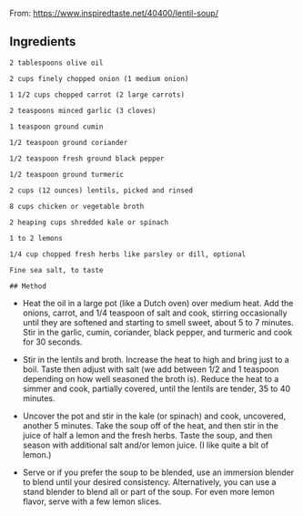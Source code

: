 From: https://www.inspiredtaste.net/40400/lentil-soup/

## Ingredients

    2 tablespoons olive oil

    2 cups finely chopped onion (1 medium onion)

    1 1/2 cups chopped carrot (2 large carrots)

    2 teaspoons minced garlic (3 cloves)

    1 teaspoon ground cumin

    1/2 teaspoon ground coriander

    1/2 teaspoon fresh ground black pepper

    1/2 teaspoon ground turmeric

    2 cups (12 ounces) lentils, picked and rinsed

    8 cups chicken or vegetable broth

    2 heaping cups shredded kale or spinach

    1 to 2 lemons

    1/4 cup chopped fresh herbs like parsley or dill, optional

    Fine sea salt, to taste
    
    ## Method
    
* Heat the oil in a large pot (like a Dutch oven) over medium heat. Add the onions, carrot, and 1/4 teaspoon of salt and cook, stirring occasionally until they are softened and starting to smell sweet, about 5 to 7 minutes. Stir in the garlic, cumin, coriander, black pepper, and turmeric and cook for 30 seconds.

* Stir in the lentils and broth. Increase the heat to high and bring just to a boil. Taste then adjust with salt (we add between 1/2 and 1 teaspoon depending on how well seasoned the broth is). Reduce the heat to a simmer and cook, partially covered, until the lentils are tender, 35 to 40 minutes.

* Uncover the pot and stir in the kale (or spinach) and cook, uncovered, another 5 minutes. Take the soup off of the heat, and then stir in the juice of half a lemon and the fresh herbs. Taste the soup, and then season with additional salt and/or lemon juice. (I like quite a bit of lemon.)

* Serve or if you prefer the soup to be blended, use an immersion blender to blend until your desired consistency. Alternatively, you can use a stand blender to blend all or part of the soup. For even more lemon flavor, serve with a few lemon slices.

